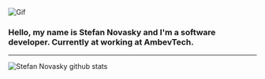 ![Gif](https://github.com/stefannovasky/stefannovasky/blob/master/programming.gif "gif")
### Hello, my name is Stefan Novasky and I'm a software developer. Currently at working at AmbevTech. 
***
![Stefan Novasky github stats](https://github-readme-stats.vercel.app/api?username=stefannovasky&show_icons=true)



